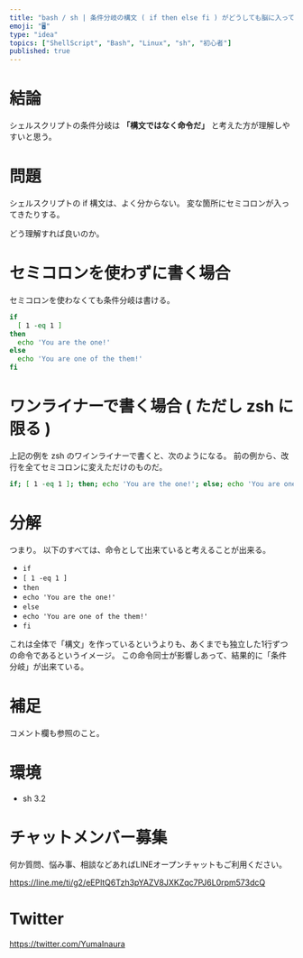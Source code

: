 ```yaml
---
title: "bash / sh | 条件分岐の構文 ( if then else fi ) がどうしても脳に入ってこない時の考え方"
emoji: "🖥"
type: "idea"
topics: ["ShellScript", "Bash", "Linux", "sh", "初心者"]
published: true
---
```


# 結論

シェルスクリプトの条件分岐は **「構文ではなく命令だ」** と考えた方が理解しやすいと思う。

# 問題

シェルスクリプトの if 構文は、よく分からない。
変な箇所にセミコロンが入ってきたりする。

どう理解すれば良いのか。

# セミコロンを使わずに書く場合

セミコロンを使わなくても条件分岐は書ける。

```bash
if
  [ 1 -eq 1 ]
then
  echo 'You are the one!'
else
  echo 'You are one of the them!'
fi
```

# ワンライナーで書く場合 ( ただし zsh に限る )

上記の例を zsh のワインライナーで書くと、次のようになる。
前の例から、改行を全てセミコロンに変えただけのものだ。

```bash
if; [ 1 -eq 1 ]; then; echo 'You are the one!'; else; echo 'You are one of the them!'; fi;
```

# 分解

つまり。
以下のすべては、命令として出来ていると考えることが出来る。

- `if`
- `[ 1 -eq 1 ]`
- `then`
- `echo 'You are the one!'` 
- `else` 
- `echo 'You are one of the them!'`
- `fi` 

これは全体で「構文」を作っているというよりも、あくまでも独立した1行ずつの命令であるというイメージ。
この命令同士が影響しあって、結果的に「条件分岐」が出来ている。

# 補足

コメント欄も参照のこと。

# 環境

- sh 3.2








<!-- Update From Qiita API -->

# チャットメンバー募集


何か質問、悩み事、相談などあればLINEオープンチャットもご利用ください。

https://line.me/ti/g2/eEPltQ6Tzh3pYAZV8JXKZqc7PJ6L0rpm573dcQ





# Twitter


https://twitter.com/YumaInaura


<!-- Update From Qiita API -->


